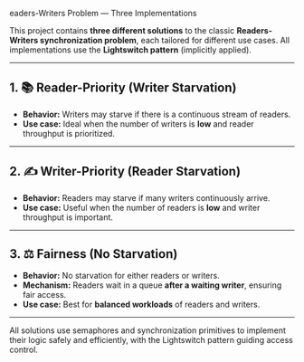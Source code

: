 
eaders-Writers Problem — Three Implementations

This project contains **three different solutions** to the classic **Readers-Writers synchronization problem**, each tailored for different use cases. All implementations use the **Lightswitch pattern** (implicitly applied).

---

## 1. 📚 Reader-Priority (Writer Starvation)

- **Behavior:** Writers may starve if there is a continuous stream of readers.
- **Use case:** Ideal when the number of writers is **low** and reader throughput is prioritized.

---

## 2. ✍️ Writer-Priority (Reader Starvation)

- **Behavior:** Readers may starve if many writers continuously arrive.
- **Use case:** Useful when the number of readers is **low** and writer throughput is important.

---

## 3. ⚖️ Fairness (No Starvation)

- **Behavior:** No starvation for either readers or writers.
- **Mechanism:** Readers wait in a queue **after a waiting writer**, ensuring fair access.
- **Use case:** Best for **balanced workloads** of readers and writers.

---

All solutions use semaphores and synchronization primitives to implement their logic safely and efficiently, with the Lightswitch pattern guiding access control.
